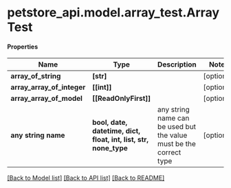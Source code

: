 # petstore_api.model.array_test.ArrayTest

#### Properties
Name | Type | Description | Notes
------------ | ------------- | ------------- | -------------
**array_of_string** | **[str]** |  | [optional] 
**array_array_of_integer** | **[[int]]** |  | [optional] 
**array_array_of_model** | **[[ReadOnlyFirst]]** |  | [optional] 
**any string name** | **bool, date, datetime, dict, float, int, list, str, none_type** | any string name can be used but the value must be the correct type | [optional]

[[Back to Model list]](../../README.md#documentation-for-models) [[Back to API list]](../../README.md#documentation-for-api-endpoints) [[Back to README]](../../README.md)

